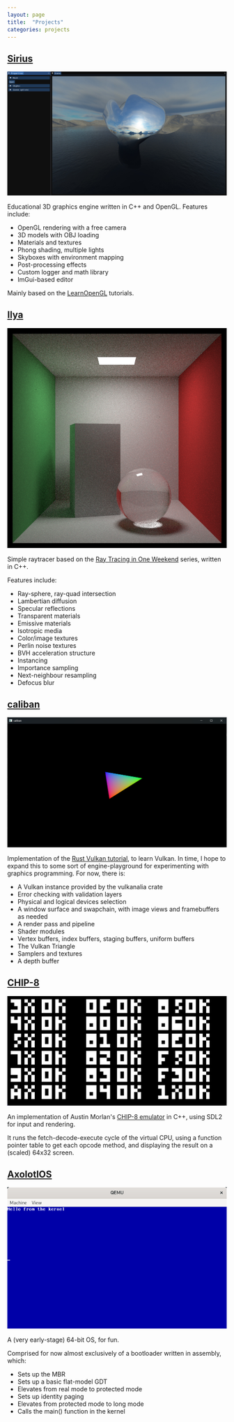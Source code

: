 ```yaml
---
layout: page
title:  "Projects"
categories: projects
---
```


## [Sirius](https://github.com/Epsylene/Sirius)
![Sirius](/assets/images/sirius.png)

Educational 3D graphics engine written in C++ and OpenGL. Features include:
- OpenGL rendering with a free camera
- 3D models with OBJ loading
- Materials and textures
- Phong shading, multiple lights
- Skyboxes with environment mapping
- Post-processing effects
- Custom logger and math library
- ImGui-based editor

Mainly based on the [LearnOpenGL](https://learnopengl.com/) tutorials.

## [Ilya](https://github.com/Epsylene/Ilya)
![Ilya](/assets/images/ilya.png)

Simple raytracer based on the [Ray Tracing in One Weekend](https://raytracing.github.io/) series, written in C++. 

Features include:
- Ray-sphere, ray-quad intersection
- Lambertian diffusion
- Specular reflections
- Transparent materials
- Emissive materials
- Isotropic media
- Color/image textures
- Perlin noise textures
- BVH acceleration structure
- Instancing
- Importance sampling
- Next-neighbour resampling
- Defocus blur

## [caliban](https://github.com/Epsylene/caliban)
![caliban](/assets/images/caliban.png)

Implementation of the [Rust Vulkan tutorial](https://kylemayes.github.io/vulkanalia/introduction.html), to learn Vulkan. In time, I hope to expand this to some sort of engine-playground for experimenting with graphics programming. For now, there is:

- A Vulkan instance provided by the vulkanalia crate
- Error checking with validation layers
- Physical and logical devices selection
- A window surface and swapchain, with image views and framebuffers as needed
- A render pass and pipeline
- Shader modules
- Vertex buffers, index buffers, staging buffers, uniform buffers
- The Vulkan Triangle
- Samplers and textures
- A depth buffer

## [CHIP-8](https://github.com/Epsylene/CHIP-8)
![CHIP-8](/assets/images/chip8.png)

An implementation of Austin Morlan's [CHIP-8 emulator](https://austinmorlan.com/posts/chip8_emulator/) in C++, using SDL2 for input and rendering. 

It runs the fetch-decode-execute cycle of the virtual CPU,
using a function pointer table to get each opcode method, and
displaying the result on a (scaled) 64x32 screen.

## [AxolotlOS](https://github.com/Epsylene/AxolotlOS)
![AxolotlOS](/assets/images/axolotlos.png)

A (very early-stage) 64-bit OS, for fun.

Comprised for now almost exclusively of a bootloader written in assembly, which:
- Sets up the MBR
- Sets up a basic flat-model GDT
- Elevates from real mode to protected mode
- Sets up identity paging
- Elevates from protected mode to long mode
- Calls the main() function in the kernel